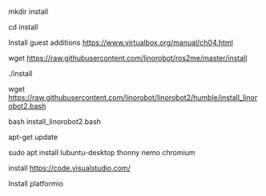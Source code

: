 mkdir install

cd install

Install guest additions https://www.virtualbox.org/manual/ch04.html

wget https://raw.githubusercontent.com/linorobot/ros2me/master/install

./install

wget https://raw.githubusercontent.com/linorobot/linorobot2/humble/install_linorobot2.bash

bash install_linorobot2.bash

apt-get update

sudo apt install lubuntu-desktop thonny nemo chromium

install https://code.visualstudio.com/

Install platformio
